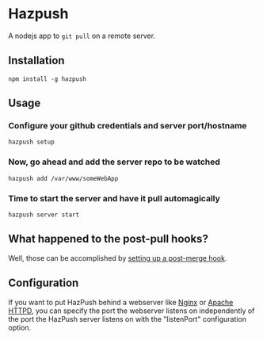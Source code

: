 # Hazpush

A nodejs app to `git pull` on a remote server.

## Installation

`npm install -g hazpush`

## Usage

### Configure your github credentials and server port/hostname
```
hazpush setup
```

### Now, go ahead and add the server repo to be watched
```
hazpush add /var/www/someWebApp
```

### Time to start the server and have it pull automagically
```
hazpush server start
```

## What happened to the post-pull hooks?

Well, those can be accomplished by [setting up a post-merge hook](https://gist.github.com/sindresorhus/7996717).

## Configuration

If you want to put HazPush behind a webserver like [Nginx](http://nginx.org/) or
[Apache HTTPD](http://httpd.apache.org/), you can specify the port the webserver
listens on independently of the port the HazPush server listens on with the
"listenPort" configuration option.
